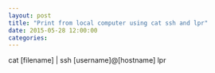 ```yaml
---
layout: post
title: "Print from local computer using cat ssh and lpr"
date: 2015-05-28 12:00:00
categories: 
---
```

cat [filename] | ssh [username]@[hostname] lpr

